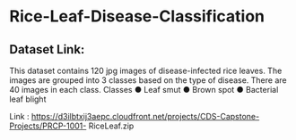 # Rice-Leaf-Disease-Classification
## Dataset Link:
This dataset contains 120 jpg images of disease-infected rice leaves. The images are grouped into 3
classes based on the type of disease. There are 40 images in each class.
Classes
● Leaf smut
● Brown spot
● Bacterial leaf blight

Link : https://d3ilbtxij3aepc.cloudfront.net/projects/CDS-Capstone-Projects/PRCP-1001-
RiceLeaf.zip
